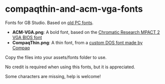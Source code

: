 # compaqthin-and-acm-vga-fonts
Fonts for GB Studio. Based on [old PC fonts](https://int10h.org/oldschool-pc-fonts/download/).

* **ACM-VGA.png**: A bold font, based on the [Chromatic Research MPACT 2 VGA BIOS font](https://int10h.org/oldschool-pc-fonts/fontlist/font?acm_vga_8x8)
* **CompaqThin.png**: A thin font, from a [custom DOS font made by Compaq](https://int10h.org/oldschool-pc-fonts/fontlist/font?compaqthin_8x8)

Copy the files into your assets/fonts folder to use.

No credit is required when using this fonts, but it is appreciated.

Some characters are missing, help is welcome!
